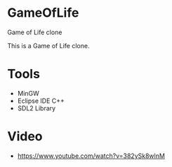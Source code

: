 # GameOfLife
Game of Life clone

This is a Game of Life clone.

# Tools
- MinGW
- Eclipse IDE C++
- SDL2 Library

# Video
- https://www.youtube.com/watch?v=382ySk8wlnM

